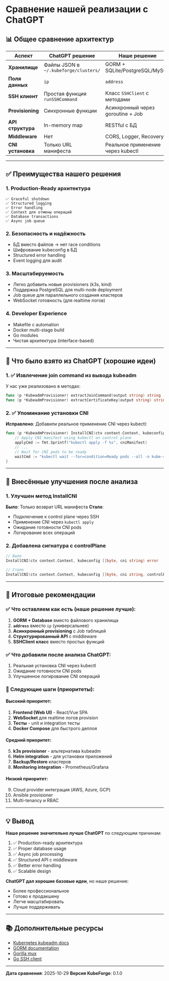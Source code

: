 # Сравнение нашей реализации с ChatGPT

## 📊 Общее сравнение архитектур

| Аспект | ChatGPT решение | Наше решение | Вывод |
|--------|----------------|--------------|-------|
| **Хранилище** | Файлы JSON в `~/.kubeforge/clusters/` | GORM + SQLite/PostgreSQL/MySQL | ✅ **Наше лучше** |
| **Поля данных** | `ip` | `address` | ✅ **Наше лучше** (универсальнее) |
| **SSH клиент** | Простая функция `runSSHCommand` | Класс `SSHClient` с методами | ✅ **Наше лучше** |
| **Provisioning** | Синхронные функции | Асинхронный через goroutine + Job | ✅ **Наше намного лучше** |
| **API структура** | In-memory map | RESTful с БД | ✅ **Наше лучше** |
| **Middleware** | Нет | CORS, Logger, Recovery | ✅ **Наше лучше** |
| **CNI установка** | Только URL манифеста | Реальное применение через kubectl | ✅ **Наше лучше** |

---

## ✅ Преимущества нашего решения

### 1. **Production-Ready архитектура**
```
✅ Graceful shutdown
✅ Structured logging
✅ Error handling
✅ Context для отмены операций
✅ Database transactions
✅ Async job queue
```

### 2. **Безопасность и надёжность**
- БД вместо файлов → нет race conditions
- Шифрование kubeconfig в БД
- Structured error handling
- Event logging для audit

### 3. **Масштабируемость**
- Легко добавить новые provisioners (k3s, kind)
- Поддержка PostgreSQL для multi-node deployment
- Job queue для параллельного создания кластеров
- WebSocket готовность (для realtime логов)

### 4. **Developer Experience**
- Makefile с automation
- Docker multi-stage build
- Go modules
- Чистая архитектура (interface-based)

---

## 📝 Что было взято из ChatGPT (хорошие идеи)

### 1. ✅ Извлечение join command из вывода kubeadm
У нас уже реализовано в методах:
```go
func (p *KubeadmProvisioner) extractJoinCommand(output string) string
func (p *KubeadmProvisioner) extractCertificateKey(output string) string
```

### 2. ✅ Упоминание установки CNI
**Исправлено**: Добавили реальное применение CNI через kubectl:
```go
func (p *KubeadmProvisioner) InstallCNI(ctx context.Context, kubeconfig []byte, cni string, controlPlane HostSpec) error {
    // Apply CNI manifest using kubectl on control plane
    applyCmd := fmt.Sprintf("kubectl apply -f %s", cniManifest)
    // ...
    // Wait for CNI pods to be ready
    waitCmd := "kubectl wait --for=condition=Ready pods --all -n kube-system --timeout=300s"
}
```

---

## 🔧 Внесённые улучшения после анализа

### 1. **Улучшен метод InstallCNI**
**Было**: Только возврат URL манифеста
**Стало**:
- Подключение к control plane через SSH
- Применение CNI через `kubectl apply`
- Ожидание готовности CNI pods
- Логирование всех операций

### 2. **Добавлена сигнатура с controlPlane**
```go
// Было
InstallCNI(ctx context.Context, kubeconfig []byte, cni string) error

// Стало
InstallCNI(ctx context.Context, kubeconfig []byte, cni string, controlPlane HostSpec) error
```

---

## 🎯 Итоговые рекомендации

### ✅ Что оставляем как есть (наше решение лучше):
1. **GORM + Database** вместо файлового хранилища
2. **`address`** вместо `ip` (универсальнее)
3. **Асинхронный provisioning** с Job таблицей
4. **Структурированный API** с middleware
5. **SSHClient класс** вместо простых функций

### ✅ Что добавили после анализа ChatGPT:
1. Реальная установка CNI через kubectl
2. Ожидание готовности CNI pods
3. Улучшенное логирование CNI операций

### 🚀 Следующие шаги (приоритеты):

#### Высокий приоритет:
1. **Frontend (Web UI)** - React/Vue SPA
2. **WebSocket** для realtime логов provision
3. **Тесты** - unit и integration тесты
4. **Docker Compose** для быстрого деплоя

#### Средний приоритет:
5. **k3s provisioner** - альтернатива kubeadm
6. **Helm integration** - для установки приложений
7. **Backup/Restore** кластеров
8. **Monitoring integration** - Prometheus/Grafana

#### Низкий приоритет:
9. Cloud provider интеграция (AWS, Azure, GCP)
10. Ansible provisioner
11. Multi-tenancy и RBAC

---

## 💡 Вывод

**Наше решение значительно лучше ChatGPT** по следующим причинам:

1. ✅ Production-ready архитектура
2. ✅ Proper database usage
3. ✅ Async job processing
4. ✅ Structured API с middleware
5. ✅ Better error handling
6. ✅ Scalable design

**ChatGPT дал хорошие базовые идеи**, но наше решение:
- Более профессиональное
- Готово к продакшену
- Легче масштабировать
- Лучше поддерживать

---

## 📚 Дополнительные ресурсы

- [Kubernetes kubeadm docs](https://kubernetes.io/docs/setup/production-environment/tools/kubeadm/)
- [GORM documentation](https://gorm.io/docs/)
- [Gorilla mux](https://github.com/gorilla/mux)
- [Go SSH client](https://pkg.go.dev/golang.org/x/crypto/ssh)

---

**Дата сравнения**: 2025-10-29
**Версия KubeForge**: 0.1.0
